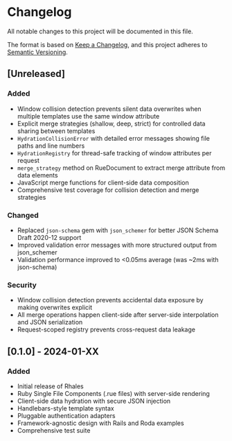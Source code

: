 # Changelog

All notable changes to this project will be documented in this file.

The format is based on [Keep a Changelog](https://keepachangelog.com/en/1.0.0/),
and this project adheres to [Semantic Versioning](https://semver.org/spec/v2.0.0.html).

## [Unreleased]

### Added
- Window collision detection prevents silent data overwrites when multiple templates use the same window attribute
- Explicit merge strategies (shallow, deep, strict) for controlled data sharing between templates
- `HydrationCollisionError` with detailed error messages showing file paths and line numbers
- `HydrationRegistry` for thread-safe tracking of window attributes per request
- `merge_strategy` method on RueDocument to extract merge attribute from data elements
- JavaScript merge functions for client-side data composition
- Comprehensive test coverage for collision detection and merge strategies

### Changed
- Replaced `json-schema` gem with `json_schemer` for better JSON Schema Draft 2020-12 support
- Improved validation error messages with more structured output from json_schemer
- Validation performance improved to <0.05ms average (was ~2ms with json-schema)

### Security
- Window collision detection prevents accidental data exposure by making overwrites explicit
- All merge operations happen client-side after server-side interpolation and JSON serialization
- Request-scoped registry prevents cross-request data leakage

## [0.1.0] - 2024-01-XX

### Added
- Initial release of Rhales
- Ruby Single File Components (.rue files) with server-side rendering
- Client-side data hydration with secure JSON injection
- Handlebars-style template syntax
- Pluggable authentication adapters
- Framework-agnostic design with Rails and Roda examples
- Comprehensive test suite
